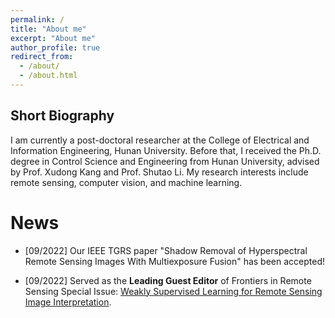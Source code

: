```yaml
---
permalink: /
title: "About me"
excerpt: "About me"
author_profile: true
redirect_from: 
  - /about/
  - /about.html
---
```

<h2>Short Biography</h2>
<p>I am currently a post-doctoral researcher at the College of Electrical and Information Engineering, Hunan University. Before that, I received the Ph.D. degree in Control Science and Engineering from Hunan University, advised by Prof. Xudong Kang and Prof. Shutao Li. My research interests include remote sensing, computer vision, and machine learning.

News
======
* [09/2022] Our IEEE TGRS paper "Shadow Removal of Hyperspectral Remote Sensing Images With Multiexposure Fusion" has been accepted!

* [09/2022] Served as the **Leading Guest Editor** of Frontiers in Remote Sensing Special Issue: [Weakly Supervised Learning for Remote Sensing Image Interpretation](https://www.frontiersin.org/research-topics/47418/weakly-supervised-learning-for-remote-sensing-image-interpretation).




